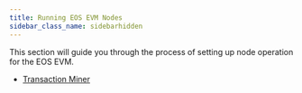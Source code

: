 ```yaml
---
title: Running EOS EVM Nodes
sidebar_class_name: sidebarhidden
---
```


This section will guide you through the process of setting up node operation for the EOS EVM.

* [Transaction Miner](./10_transaction-miner.md)
